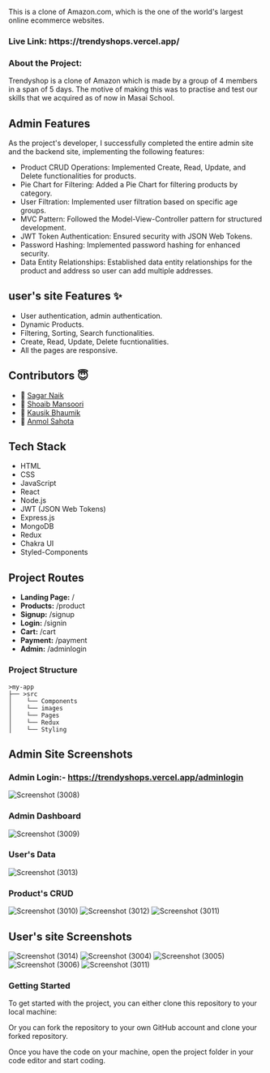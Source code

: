 

This is a clone of Amazon.com, which is the one of the world's largest online ecommerce websites.

<h3>Live Link: https://trendyshops.vercel.app/</h3> 


<h3>About the Project:</h3>
Trendyshop is a clone of Amazon which is made by a group of 4 members in a span of 5 days. The motive of making this was to practise and test our skills that we acquired as of now in Masai School. 


## Admin Features 
As the project's developer, I successfully completed the entire admin site and the  backend site, implementing the following features:

- Product CRUD Operations: Implemented Create, Read, Update, and Delete functionalities for products.
- Pie Chart for Filtering: Added a Pie Chart for filtering products by category.
- User Filtration: Implemented user filtration based on specific age groups.
- MVC Pattern: Followed the Model-View-Controller pattern for structured development.
- JWT Token Authentication: Ensured security with JSON Web Tokens.
- Password Hashing: Implemented password hashing for enhanced security.
- Data Entity Relationships: Established data entity relationships for the product and address so user can add multiple addresses.

## user's site Features ✨

- User authentication, admin authentication.
- Dynamic Products.
- Filtering, Sorting, Search functionalities.
- Create, Read, Update, Delete fucntionalities.
- All the pages are responsive.

## Contributors  😇


- 👤 [Sagar Naik](https://github.com/SagarN21)
- 👤 [Shoaib Mansoori](https://github.com/Shoaib20-1998)
- 👤 [Kausik Bhaumik](https://github.com/Loki343)
- 👤 [Anmol Sahota](https://github.com/AnmolSahota)



## Tech Stack

- HTML
- CSS
- JavaScript
- React
- Node.js
- JWT (JSON Web Tokens)
- Express.js
- MongoDB
- Redux
- Chakra UI
- Styled-Components



## Project Routes

- **Landing Page:** /
- **Products:** /product
- **Signup:** /signup
- **Login:** /signin
- **Cart:** /cart
- **Payment:** /payment
- **Admin:** /adminlogin 

<h3>Project Structure</h3>

    >my-app
    ├── >src
    │    └── Components
    │    └── images
    │    └── Pages
    │    └── Redux
    │    └── Styling 
    
## Admin Site Screenshots
### Admin Login:-  https://trendyshops.vercel.app/adminlogin 
![Screenshot (3008)](https://github.com/Shoaib20-1998/Trendyshop/assets/112754545/0132edde-978e-4b0d-bd36-ee547058f9ed)
### Admin Dashboard
![Screenshot (3009)](https://github.com/Shoaib20-1998/Trendyshop/assets/112754545/a5ada39a-5353-47fe-9190-c44a2be021eb)
### User's Data
![Screenshot (3013)](https://github.com/Shoaib20-1998/Trendyshop/assets/112754545/312fb1a1-5195-4b3a-971f-8401df206396)
### Product's CRUD
![Screenshot (3010)](https://github.com/Shoaib20-1998/Trendyshop/assets/112754545/d5df3774-94d3-4986-acec-39d8268d2115)
![Screenshot (3012)](https://github.com/Shoaib20-1998/Trendyshop/assets/112754545/1333665a-7d4b-4be0-836a-b3d5d8804f14)
![Screenshot (3011)](https://github.com/Shoaib20-1998/Trendyshop/assets/112754545/ad2fbb40-407a-48dd-a887-f49f73b416cf)

## User's site Screenshots

![Screenshot (3014)](https://github.com/Shoaib20-1998/Trendyshop/assets/112754545/54affc45-3a7f-4757-9aa7-09b504432f74)
![Screenshot (3004)](https://github.com/Shoaib20-1998/Trendyshop/assets/112754545/a07250b7-8da6-446c-b6e1-d00f17b75c0b)
![Screenshot (3005)](https://github.com/Shoaib20-1998/Trendyshop/assets/112754545/558d79df-f2b6-4980-b592-5c1299ef7aee)
![Screenshot (3006)](https://github.com/Shoaib20-1998/Trendyshop/assets/112754545/6740979e-1f51-49bd-b689-c696cb19a0ee)
![Screenshot (3011)](https://github.com/Shoaib20-1998/Trendyshop/assets/112754545/da5016af-bb5a-4774-adcf-b28b32e16ec2)

<h3>Getting Started</h3>
To get started with the project, you can either clone this repository to your local machine:

Or you can fork the repository to your own GitHub account and clone your forked repository.

Once you have the code on your machine, open the project folder in your code editor and start coding.
